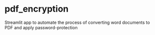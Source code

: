 # pdf_encryption
Streamlit app to automate the process of converting word documents to PDF and apply password-protection
